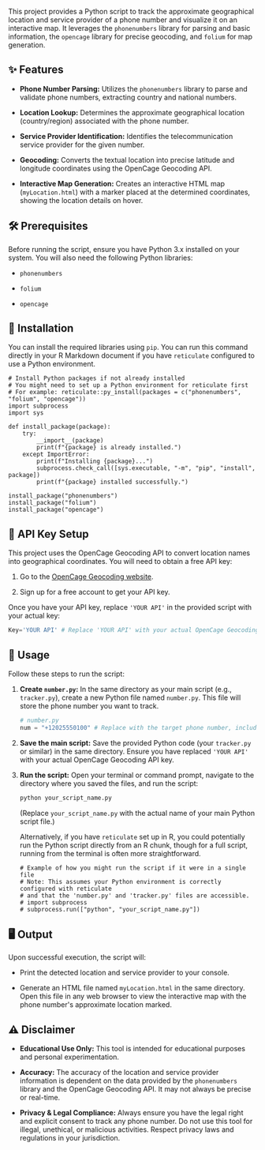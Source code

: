 This project provides a Python script to track the approximate geographical location and service provider of a phone number and visualize it on an interactive map. It leverages the `phonenumbers` library for parsing and basic information, the `opencage` library for precise geocoding, and `folium` for map generation.

## ✨ Features

* **Phone Number Parsing:** Utilizes the `phonenumbers` library to parse and validate phone numbers, extracting country and national numbers.

* **Location Lookup:** Determines the approximate geographical location (country/region) associated with the phone number.

* **Service Provider Identification:** Identifies the telecommunication service provider for the given number.

* **Geocoding:** Converts the textual location into precise latitude and longitude coordinates using the OpenCage Geocoding API.

* **Interactive Map Generation:** Creates an interactive HTML map (`myLocation.html`) with a marker placed at the determined coordinates, showing the location details on hover.

## 🛠️ Prerequisites

Before running the script, ensure you have Python 3.x installed on your system. You will also need the following Python libraries:

* `phonenumbers`

* `folium`

* `opencage`

## 🚀 Installation

You can install the required libraries using `pip`. You can run this command directly in your R Markdown document if you have `reticulate` configured to use a Python environment.

```{python, eval=FALSE}
# Install Python packages if not already installed
# You might need to set up a Python environment for reticulate first
# For example: reticulate::py_install(packages = c("phonenumbers", "folium", "opencage"))
import subprocess
import sys

def install_package(package):
    try:
        __import__(package)
        print(f"{package} is already installed.")
    except ImportError:
        print(f"Installing {package}...")
        subprocess.check_call([sys.executable, "-m", "pip", "install", package])
        print(f"{package} installed successfully.")

install_package("phonenumbers")
install_package("folium")
install_package("opencage")
```

## 🔑 API Key Setup

This project uses the OpenCage Geocoding API to convert location names into geographical coordinates. You will need to obtain a free API key:

1.  Go to the [OpenCage Geocoding website](https://opencagedata.com/).

2.  Sign up for a free account to get your API key.

Once you have your API key, replace `'YOUR API'` in the provided script with your actual key:

```python
Key='YOUR API' # Replace 'YOUR API' with your actual OpenCage Geocoding API Key
```

## 📝 Usage

Follow these steps to run the script:

1.  **Create `number.py`:**
    In the same directory as your main script (e.g., `tracker.py`), create a new Python file named `number.py`. This file will store the phone number you want to track.

    ```python
    # number.py
    num = "+12025550100" # Replace with the target phone number, including the country code (e.g., +1 for USA, +44 for UK).
    ```

2.  **Save the main script:**
    Save the provided Python code (your `tracker.py` or similar) in the same directory. Ensure you have replaced `'YOUR API'` with your actual OpenCage Geocoding API key.

3.  **Run the script:**
    Open your terminal or command prompt, navigate to the directory where you saved the files, and run the script:

    ```bash
    python your_script_name.py
    ```

    (Replace `your_script_name.py` with the actual name of your main Python script file.)

    Alternatively, if you have `reticulate` set up in R, you could potentially run the Python script directly from an R chunk, though for a full script, running from the terminal is often more straightforward.

    ```{python, eval=FALSE}
    # Example of how you might run the script if it were in a single file
    # Note: This assumes your Python environment is correctly configured with reticulate
    # and that the 'number.py' and 'tracker.py' files are accessible.
    # import subprocess
    # subprocess.run(["python", "your_script_name.py"])
    ```

## 🖥️ Output

Upon successful execution, the script will:

* Print the detected location and service provider to your console.

* Generate an HTML file named `myLocation.html` in the same directory. Open this file in any web browser to view the interactive map with the phone number's approximate location marked.

## ⚠️ Disclaimer

* **Educational Use Only:** This tool is intended for educational purposes and personal experimentation.

* **Accuracy:** The accuracy of the location and service provider information is dependent on the data provided by the `phonenumbers` library and the OpenCage Geocoding API. It may not always be precise or real-time.

* **Privacy & Legal Compliance:** Always ensure you have the legal right and explicit consent to track any phone number. Do not use this tool for illegal, unethical, or malicious activities. Respect privacy laws and regulations in your jurisdiction.

